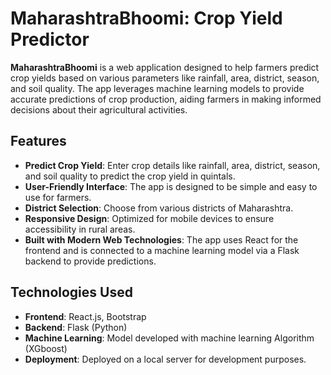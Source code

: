 # MaharashtraBhoomi: Crop Yield Predictor

**MaharashtraBhoomi** is a web application designed to help farmers predict crop yields based on various parameters like rainfall, area, district, season, and soil quality. The app leverages machine learning models to provide accurate predictions of crop production, aiding farmers in making informed decisions about their agricultural activities.

## Features

- **Predict Crop Yield**: Enter crop details like rainfall, area, district, season, and soil quality to predict the crop yield in quintals.
- **User-Friendly Interface**: The app is designed to be simple and easy to use for farmers.
- **District Selection**: Choose from various districts of Maharashtra.
- **Responsive Design**: Optimized for mobile devices to ensure accessibility in rural areas.
- **Built with Modern Web Technologies**: The app uses React for the frontend and is connected to a machine learning model via a Flask backend to provide predictions.

## Technologies Used

- **Frontend**: React.js, Bootstrap
- **Backend**: Flask (Python)
- **Machine Learning**: Model developed with machine learning Algorithm (XGboost)
- **Deployment**: Deployed on a local server for development purposes.
